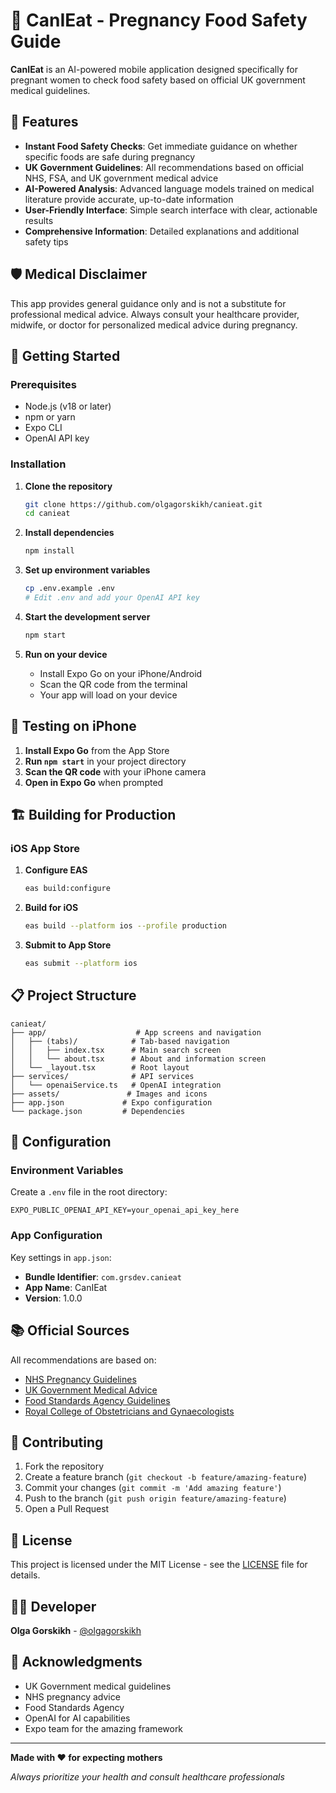 # 🍓 CanIEat - Pregnancy Food Safety Guide

**CanIEat** is an AI-powered mobile application designed specifically for pregnant women to check food safety based on official UK government medical guidelines.

## 📱 Features

- **Instant Food Safety Checks**: Get immediate guidance on whether specific foods are safe during pregnancy
- **UK Government Guidelines**: All recommendations based on official NHS, FSA, and UK government medical advice
- **AI-Powered Analysis**: Advanced language models trained on medical literature provide accurate, up-to-date information
- **User-Friendly Interface**: Simple search interface with clear, actionable results
- **Comprehensive Information**: Detailed explanations and additional safety tips

## 🛡️ Medical Disclaimer

This app provides general guidance only and is not a substitute for professional medical advice. Always consult your healthcare provider, midwife, or doctor for personalized medical advice during pregnancy.

## 🚀 Getting Started

### Prerequisites

- Node.js (v18 or later)
- npm or yarn
- Expo CLI
- OpenAI API key

### Installation

1. **Clone the repository**
   ```bash
   git clone https://github.com/olgagorskikh/canieat.git
   cd canieat
   ```

2. **Install dependencies**
   ```bash
   npm install
   ```

3. **Set up environment variables**
   ```bash
   cp .env.example .env
   # Edit .env and add your OpenAI API key
   ```

4. **Start the development server**
   ```bash
   npm start
   ```

5. **Run on your device**
   - Install Expo Go on your iPhone/Android
   - Scan the QR code from the terminal
   - Your app will load on your device

## 📱 Testing on iPhone

1. **Install Expo Go** from the App Store
2. **Run `npm start`** in your project directory
3. **Scan the QR code** with your iPhone camera
4. **Open in Expo Go** when prompted

## 🏗️ Building for Production

### iOS App Store

1. **Configure EAS**
   ```bash
   eas build:configure
   ```

2. **Build for iOS**
   ```bash
   eas build --platform ios --profile production
   ```

3. **Submit to App Store**
   ```bash
   eas submit --platform ios
   ```

## 📋 Project Structure

```
canieat/
├── app/                    # App screens and navigation
│   ├── (tabs)/            # Tab-based navigation
│   │   ├── index.tsx      # Main search screen
│   │   └── about.tsx      # About and information screen
│   └── _layout.tsx        # Root layout
├── services/              # API services
│   └── openaiService.ts   # OpenAI integration
├── assets/               # Images and icons
├── app.json             # Expo configuration
└── package.json         # Dependencies
```

## 🔧 Configuration

### Environment Variables

Create a `.env` file in the root directory:

```env
EXPO_PUBLIC_OPENAI_API_KEY=your_openai_api_key_here
```

### App Configuration

Key settings in `app.json`:
- **Bundle Identifier**: `com.grsdev.canieat`
- **App Name**: CanIEat
- **Version**: 1.0.0

## 📚 Official Sources

All recommendations are based on:
- [NHS Pregnancy Guidelines](https://www.nhs.uk/pregnancy/keeping-well/foods-to-avoid/)
- [UK Government Medical Advice](https://www.gov.uk/government/publications/advice-on-eating-fish-when-trying-to-get-pregnant-or-pregnant-and-breastfeeding)
- [Food Standards Agency Guidelines](https://www.food.gov.uk/safety-hygiene/food-safety-and-pregnancy)
- [Royal College of Obstetricians and Gynaecologists](https://www.rcog.org.uk/)

## 🤝 Contributing

1. Fork the repository
2. Create a feature branch (`git checkout -b feature/amazing-feature`)
3. Commit your changes (`git commit -m 'Add amazing feature'`)
4. Push to the branch (`git push origin feature/amazing-feature`)
5. Open a Pull Request

## 📄 License

This project is licensed under the MIT License - see the [LICENSE](LICENSE) file for details.

## 👩‍💻 Developer

**Olga Gorskikh** - [@olgagorskikh](https://github.com/olgagorskikh)

## 🙏 Acknowledgments

- UK Government medical guidelines
- NHS pregnancy advice
- Food Standards Agency
- OpenAI for AI capabilities
- Expo team for the amazing framework

---

**Made with ❤️ for expecting mothers**

*Always prioritize your health and consult healthcare professionals*